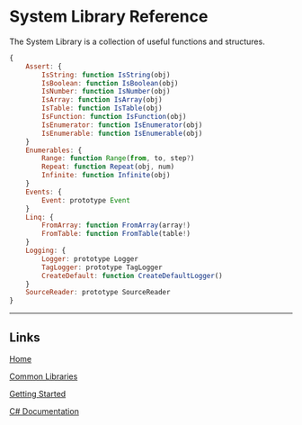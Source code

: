 # System Library Reference

The System Library is a collection of useful functions and structures.
```js
{
	Assert: {
		IsString: function IsString(obj)
		IsBoolean: function IsBoolean(obj)
		IsNumber: function IsNumber(obj)
		IsArray: function IsArray(obj)
		IsTable: function IsTable(obj)
		IsFunction: function IsFunction(obj)
		IsEnumerator: function IsEnumerator(obj)
		IsEnumerable: function IsEnumerable(obj)
	}
	Enumerables: {
		Range: function Range(from, to, step?)
		Repeat: function Repeat(obj, num)
		Infinite: function Infinite(obj)
	}
	Events: {
		Event: prototype Event
	}
	Linq: {
		FromArray: function FromArray(array!)
		FromTable: function FromTable(table!)
	}
	Logging: {
		Logger: prototype Logger
		TagLogger: prototype TagLogger
		CreateDefault: function CreateDefaultLogger()
	}
	SourceReader: prototype SourceReader
}
```


___

## Links

[Home](https://bytechkr.github.io/BadScript2/)

[Common Libraries](./Readme.md)

[Getting Started](https://bytechkr.github.io/BadScript2/GettingStarted.html)

[C# Documentation](https://bytechkr.github.io/BadScript2/reference/index.html)